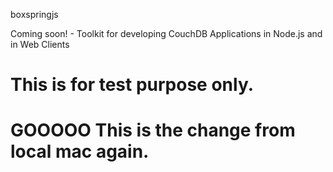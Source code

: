 boxspringjs


Coming soon! - Toolkit for developing CouchDB Applications in Node.js and in Web Clients

This is for test purpose only.
=====================

GOOOOO This is the change from local mac again.
====================
